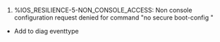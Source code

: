 1. %IOS_RESILIENCE-5-NON_CONSOLE_ACCESS: Non console configuration request denied for command "no secure boot-config "
 - Add to diag eventtype
